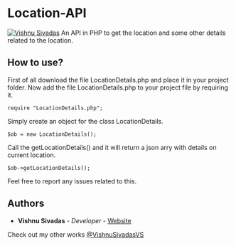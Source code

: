 # Location-API
[![Vishnu Sivadas](https://www.vishnusivadas.com/github/codequality.svg?style=flat)](https://github.com/VishnuSivadasVS)
An API in PHP to get the location and some other details related to the location.

## How to use?
First of all download the file LocationDetails.php and place it in your project folder. Now add the file LocationDetails.php to your project file by requiring it.
```
require "LocationDetails.php";
```
Simply create an object for the class LocationDetails.
```
$ob = new LocationDetails();
```
Call the getLocationDetails() and it will return a json arry with details on current location. 
```
$ob->getLocationDetails();
```
Feel free to report any issues related to this.

## Authors

* **Vishnu Sivadas** - *Developer* - [Website](https://www.vishnusivadas.com/)

Check out my other works [@VishnuSivadasVS](https://github.com/VishnuSivadasVS)
